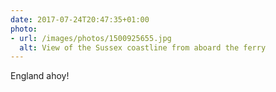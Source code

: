 ```yaml
---
date: 2017-07-24T20:47:35+01:00
photo:
- url: /images/photos/1500925655.jpg
  alt: View of the Sussex coastline from aboard the ferry
---
```

England ahoy!
